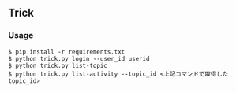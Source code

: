 ## Trick
### Usage
```shell
$ pip install -r requirements.txt
$ python trick.py login --user_id userid
$ python trick.py list-topic
$ python trick.py list-activity --topic_id <上記コマンドで取得したtopic_id>
```
